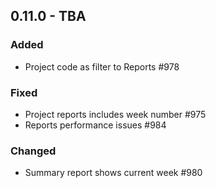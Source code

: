 ## 0.11.0 - TBA
### Added
- Project code as filter to Reports #978

### Fixed
- Project reports includes week number #975
- Reports performance issues #984

### Changed
- Summary report shows current week #980